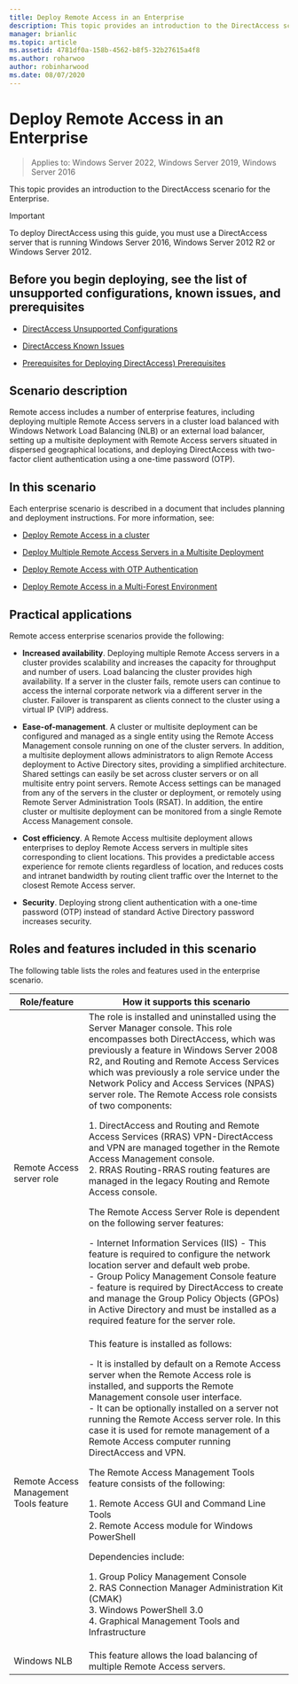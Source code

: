 ```yaml
---
title: Deploy Remote Access in an Enterprise
description: This topic provides an introduction to the DirectAccess scenario in Windows Server 2016 for the Enterprise.
manager: brianlic
ms.topic: article
ms.assetid: 4781df0a-158b-4562-b8f5-32b27615a4f8
ms.author: roharwoo
author: robinharwood
ms.date: 08/07/2020
---
```

# Deploy Remote Access in an Enterprise

>Applies to: Windows Server 2022, Windows Server 2019, Windows Server 2016

This topic provides an introduction to the DirectAccess scenario for the Enterprise.


> [!IMPORTANT]
> To deploy DirectAccess using this guide, you must use a DirectAccess server that is running  Windows Server 2016, Windows Server 2012 R2 or Windows Server 2012.

## Before you begin deploying, see the list of unsupported configurations, known issues, and prerequisites

-   [DirectAccess Unsupported Configurations](../directaccess/directaccess-unsupported-configurations.md)

-   [DirectAccess Known Issues](../directaccess/directaccess-known-issues.md)

-   [Prerequisites for Deploying DirectAccess) Prerequisites](../directaccess/prerequisites-for-deploying-directaccess.md)

## <a name="BKMK_OVER"></a>Scenario description
Remote access includes a number of enterprise features, including deploying multiple Remote Access servers in a cluster load balanced with Windows Network Load Balancing (NLB) or an external load balancer, setting up a multisite deployment with Remote Access servers situated in dispersed geographical locations, and deploying DirectAccess with two-factor client authentication using a one-time password (OTP).

## In this scenario
Each enterprise scenario is described in a document that includes planning and deployment instructions. For more information, see:

-   [Deploy Remote Access in a cluster](cluster/Deploy-Remote-Access-In-Cluster.md)

-   [Deploy Multiple Remote Access Servers in a Multisite Deployment](multisite/Deploy-Multiple-Remote-Access-Servers-in-a-Multisite-Deployment.md)

-   [Deploy Remote Access with OTP Authentication](otp/Deploy-RA-OTP.md)

-   [Deploy Remote Access in a Multi-Forest Environment](multi-forest/Deploy-Remote-Access-in-a-Multi-Forest-Environment.md)

## <a name="BKMK_APP"></a>Practical applications
Remote access enterprise scenarios provide the following:

-   **Increased availability**. Deploying multiple Remote Access servers in a cluster provides scalability and increases the capacity for throughput and number of users. Load balancing the cluster provides high availability. If a server in the cluster fails, remote users can continue to access the internal corporate network via a different server in the cluster. Failover is transparent as clients connect to the cluster using a virtual IP (VIP) address.

-   **Ease-of-management**. A cluster or multisite deployment can be configured and managed as a single entity using the Remote Access Management console running on one of the cluster servers. In addition, a multisite deployment allows administrators to align Remote Access deployment to Active Directory sites, providing a simplified architecture. Shared settings can easily be set across cluster servers or on all multisite entry point servers. Remote Access settings can be managed from any of the servers in the cluster or deployment, or remotely using Remote Server Administration Tools (RSAT). In addition, the entire cluster or multisite deployment can be monitored from a single Remote Access Management console.

-   **Cost efficiency**. A Remote Access multisite deployment allows enterprises to deploy Remote Access servers in multiple sites corresponding to client locations. This provides a predictable access experience for remote clients regardless of location, and reduces costs and intranet bandwidth by routing client traffic over the Internet to the closest Remote Access server.

-   **Security**. Deploying strong client authentication with a one-time password (OTP) instead of standard Active Directory password increases security.

## <a name="BKMK_NEW"></a>Roles and features included in this scenario
The following table lists the roles and features used in the enterprise scenario.

|Role/feature|How it supports this scenario|
|---------|-----------------|
|Remote Access server role|The role is installed and uninstalled using the Server Manager console. This role encompasses both DirectAccess, which was previously a feature in Windows Server 2008 R2, and Routing and Remote Access Services which was previously a role service under the Network Policy and Access Services (NPAS) server role. The Remote Access role consists of two components:<p>1.  DirectAccess and Routing and Remote Access Services (RRAS) VPN-DirectAccess and VPN are managed together in the Remote Access Management console.<br />2.  RRAS Routing-RRAS routing features are managed in the legacy Routing and Remote Access console.<p>The Remote Access Server Role is dependent on the following server features:<p>-   Internet Information Services (IIS) - This feature is required to configure the network location server and default web probe.<br />-   Group Policy Management Console feature - feature is required by DirectAccess to create and manage the Group Policy Objects (GPOs) in Active Directory and must be installed as a required feature for the server role.|
|Remote Access Management Tools feature|This feature is installed as follows:<p>-   It is installed by default on a Remote Access server when the Remote Access role is installed, and supports the Remote Management console user interface.<br />-   It can be optionally installed on a server not running the Remote Access server role. In this case it is used for remote management of a Remote Access computer running DirectAccess and VPN.<p>The Remote Access Management Tools feature consists of the following:<p>1.  Remote Access GUI and Command Line Tools<br />2.  Remote Access module for Windows PowerShell<p>Dependencies include:<p>1.  Group Policy Management Console<br />2.  RAS Connection Manager Administration Kit (CMAK)<br />3.  Windows PowerShell 3.0<br />4.  Graphical Management Tools and Infrastructure|
|Windows NLB|This feature allows the load balancing of multiple Remote Access servers.|



